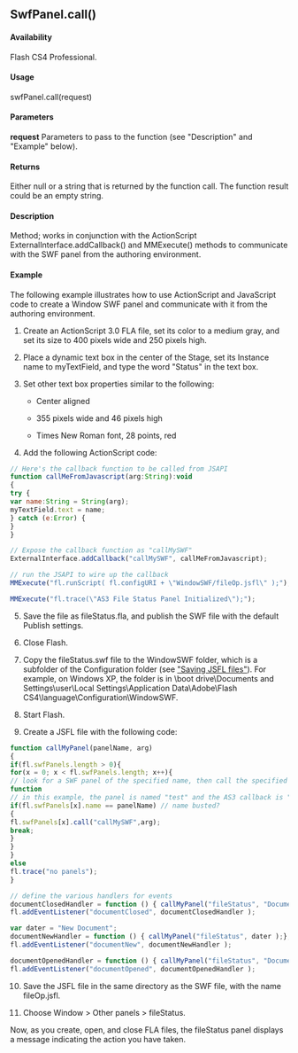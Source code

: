## SwfPanel.call()

#### Availability

Flash CS4 Professional.

#### Usage

swfPanel.call(request)

#### Parameters

**request** Parameters to pass to the function (see "Description" and "Example" below).

#### Returns

Either null or a string that is returned by the function call. The function result could be an empty string.

#### Description

Method; works in conjunction with the ActionScript ExternalInterface.addCallback() and MMExecute()
methods to communicate with the SWF panel from the authoring environment.

#### Example

The following example illustrates how to use ActionScript and JavaScript code to create a Window SWF panel and communicate with it from the authoring environment.

1. Create an ActionScript 3.0 FLA file, set its color to a medium gray, and set its size to 400 pixels wide and 250 pixels high.

2. Place a dynamic text box in the center of the Stage, set its Instance name to myTextField, and type the word "Status" in the text box.

3. Set other text box properties similar to the following:

    - Center aligned

    - 355 pixels wide and 46 pixels high

    - Times New Roman font, 28 points, red

4. Add the following ActionScript code:

```javascript
// Here's the callback function to be called from JSAPI
function callMeFromJavascript(arg:String):void
{
try {
var name:String = String(arg);
myTextField.text = name;
} catch (e:Error) {
}
}

// Expose the callback function as "callMySWF"
ExternalInterface.addCallback("callMySWF", callMeFromJavascript);

// run the JSAPI to wire up the callback
MMExecute("fl.runScript( fl.configURI + \"WindowSWF/fileOp.jsfl\" );");

MMExecute("fl.trace(\"AS3 File Status Panel Initialized\");");
```

5. Save the file as fileStatus.fla, and publish the SWF file with the default Publish settings.

6. Close Flash.

7. Copy the fileStatus.swf file to the WindowSWF folder, which is a subfolder of the Configuration folder (see ["Saving JSFL files"](../Introduction/Working_with_the_JavaScript_API.md#saving-jsfl-files)). For example, on Windows XP, the folder is in \boot drive\Documents and Settings\\user\Local Settings\Application Data\Adobe\Flash CS4\language\Configuration\WindowSWF.

8. Start Flash.

9. Create a JSFL file with the following code:

```javascript
function callMyPanel(panelName, arg)
{
if(fl.swfPanels.length > 0){
for(x = 0; x < fl.swfPanels.length; x++){
// look for a SWF panel of the specified name, then call the specified AS3
function
// in this example, the panel is named "test" and the AS3 callback is "callMySWF"
if(fl.swfPanels[x].name == panelName) // name busted?
{
fl.swfPanels[x].call("callMySWF",arg);
break;
}
}
}
else
fl.trace("no panels");
}

// define the various handlers for events
documentClosedHandler = function () { callMyPanel("fileStatus", "Document Closed");};
fl.addEventListener("documentClosed", documentClosedHandler );

var dater = "New Document";
documentNewHandler = function () { callMyPanel("fileStatus", dater );};
fl.addEventListener("documentNew", documentNewHandler );

documentOpenedHandler = function () { callMyPanel("fileStatus", "Document Opened");};
fl.addEventListener("documentOpened", documentOpenedHandler );
```

10. Save the JSFL file in the same directory as the SWF file, with the name fileOp.jsfl.

11. Choose Window > Other panels > fileStatus.

Now, as you create, open, and close FLA files, the fileStatus panel displays a message indicating the action you have taken.
